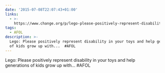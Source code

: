 ```yaml
---
date: '2015-07-08T22:07:43+01:00'
links:
  - >-
    https://www.change.org/p/lego-please-positively-represent-disability-in-your-toys-and-help-generations-of-kids-grow-up-with-a-better-attitude-to-human-difference?recruiter=45899382&utm_source=share_petition&utm_medium=twitter&utm_campaign=share_twitter_responsive
tags:
  - AFOL
description: >-
  Lego: Please positively represent disability in your toys and help generations
  of kids grow up with...  #AFOL
---
```

Lego: Please positively represent disability in your toys and help generations of kids grow up with...  #AFOL
